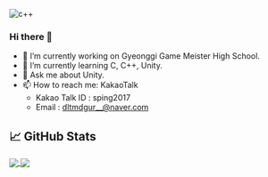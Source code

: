 ![c++](https://raw.githubusercontent.com/rrrmaster/rrrmaster/master/c-animation.gif)
### Hi there 👋
- 🔭 I’m currently working on Gyeonggi Game Meister High School.
- 🌱 I’m currently learning C, C++, Unity.
- 💬 Ask me about Unity.
- 📫 How to reach me: KakaoTalk
  * Kakao Talk ID : sping2017
  * Email : dltmdgur__@naver.com
  
  
## &#x1f4c8; GitHub Stats
<a href="https://github.com/seunghyuk2915/seunghyuk2915">
  <img align="center" src="https://github-readme-stats.vercel.app/api/top-langs/?username=rrrmaster&hide=java,html&title_color=ffffff&text_color=c9cacc&icon_color=2bbc8a&bg_color=90,2b5876,4e4376" />
</a>
<a href="https://github.com/seunghyuk2915/seunghyuk2915">
  <img align="center" src="https://github-readme-stats.vercel.app/api?username=rrrmaster&show_icons=true&line_height=27&count_private=true&bg_color=90,2b5876,4e4376&title_color=fff&text_color=fff&icon_color=4ca1af"/>
</a>
